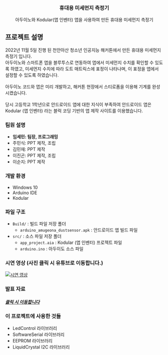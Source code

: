 <div align="center">
  <h3 align="center">휴대용 미세먼지 측정기</h3>

  <p align="center">
    아두이노와 Kodular(앱 인벤터) 앱을 사용하여 만든 휴대용 미세먼지 측정기
  </p>
</div>

<!-- ABOUT THE PROJECT -->

## 프로젝트 설명

2022년 11월 5일 진행 된 천안아산 청소년 인공지능 해커톤에서 만든 휴대용 미세먼지 측정기 입니다.
<br/>
아두이노와 스마트폰 앱을 블루투스로 연동하여 앱에서 미세먼지 수치를 확인할 수 있도록 하였고, 미세먼지 수치에 따라 도트 매트릭스에 표정이 나타나며, 이 표정을 앱에서 설정할 수 있도록 하였습니다.
<br/>
<br/>
아두이노 코드와 앱은 미리 개발하고, 해커톤 현장에서 스티로폼을 이용해 기계를 완성 시켰습니다.
</br>
<br/>
당시 고등학교 1학년으로 안드로이드 앱에 대한 지식이 부족하여 안드로이드 앱은 Kodular (앱 인벤터) 라는 블럭 코딩 기반의 앱 제작 사이트를 이용했습니다.

### 팀원 설명

- **임세민: 팀장, 프로그래밍**
- 주민식: PPT 제작, 조립
- 김민재: PPT 제작
- 이진곤: PPT 제작, 조립
- 이순지: PPT 제작

### 개발 환경

- Windows 10
- Arduino IDE
- Kodular

### 파일 구조

- `Build/` : 빌드 파일 저장 폴더
  - `arduino_amugeona_dustsensor.apk` : 안드로이드 앱 빌드 파일
- `src/` : 소스 파일 저장 폴더
  - `app_project.aia` : Kodular (앱 인벤터) 프로젝트 파일
  - `arduino.ino` : 아두이도 소스 파일

### 시연 영상 (사진 클릭 시 유튜브로 이동합니다.)

[![시연 영상](https://img.youtube.com/vi/HoomCtO3K68/0.jpg)](https://www.youtube.com/watch?v=HoomCtO3K68 '시연 영상')

### 발표 자료

##### [클릭 시 이동합니다](https://drive.google.com/file/d/18YaGvI2Fw86gI6o8VJANANfMYeeBboxB/view?usp=sharing)

### 이 프로젝트에 사용한 것들

- LedControl 라이브러리
- SoftwareSerial 라이브러리
- EEPROM 라이브러리
- LiquidCrystal I2C 라이브러리
